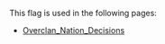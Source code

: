 This flag is used in the following pages:
 - [Overclan_Nation_Decisions](../decisions/Overclan_Nation_Decisions.md)
